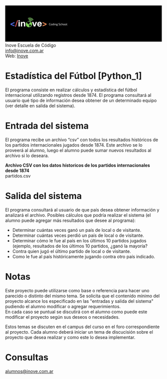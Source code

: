 ![Inove banner](/inove.jpg)
Inove Escuela de Código\
info@inove.com.ar\
Web: [Inove](http://inove.com.ar)

# Estadística del Fútbol [Python_1]
El programa consiste en realizar cálculos y estadística del fútbol internacional utilizando registros desde 1874. El programa consultará al usuario qué tipo de información desea obtener de un determinado equipo (ver detalle en salida del sistema).

# Entrada del sistema
El programa recibe un archivo “csv” con todos los resultados históricos de los partidos internacionales jugados desde 1874. Este archivo se lo proveerá al alumno, luego el alumno puede sumar nuevos resultados al archivo si lo deseara.

__Archivo CSV con los datos hístoricos de los partidos internacionales desde 1874__\
partidos.csv

# Salida del sistema
El programa consultará al usuario de que país desea obtener información y analizará el archivo. Posibles cálculos que podría realizar el sistema (el alumno puede agregar más resultados que desee al programa):
- Determinar cuántas veces ganó un país de local o de visitante.
- Determinar cuántas veces perdió un país de local o de visitante.
- Determinar cómo le fue al país en los últimos 10 partidos jugados (ejemplo, resultados de los últimos 10 partidos, ¿ganó la mayoría?
- Contra quien jugó el último partido de local o de visitante.
- Como le fue al país históricamente jugando contra otro país indicado.


# Notas
Este proyecto puede utilizarse como base o referencia para hacer uno parecido o distinto del mismo tema. Se solicita que el contenído mínimo del proyecto alcance los especificado en las "entradas y salida del sistema" pudiendo el alumno modificar o agregar requerimientos.\
En cada caso se puntual se discutirá con el alumno como puede este modificar el proyecto según sus deseos o necesidades.

Estos temas se discuten en el campus del curso en el foro correspondiente al proyecto. Cada alumno deberá iniciar un tema de discucisión sobre el proyecto que desea realizar y como este lo desea implementar.

# Consultas
alumnos@inove.com.ar
